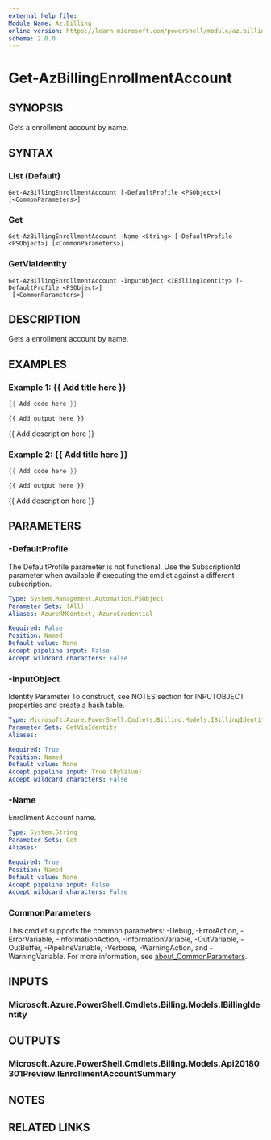 ```yaml
---
external help file:
Module Name: Az.Billing
online version: https://learn.microsoft.com/powershell/module/az.billing/get-azbillingenrollmentaccount
schema: 2.0.0
---
```


# Get-AzBillingEnrollmentAccount

## SYNOPSIS
Gets a enrollment account by name.

## SYNTAX

### List (Default)
```
Get-AzBillingEnrollmentAccount [-DefaultProfile <PSObject>] [<CommonParameters>]
```

### Get
```
Get-AzBillingEnrollmentAccount -Name <String> [-DefaultProfile <PSObject>] [<CommonParameters>]
```

### GetViaIdentity
```
Get-AzBillingEnrollmentAccount -InputObject <IBillingIdentity> [-DefaultProfile <PSObject>]
 [<CommonParameters>]
```

## DESCRIPTION
Gets a enrollment account by name.

## EXAMPLES

### Example 1: {{ Add title here }}
```powershell
{{ Add code here }}
```

```output
{{ Add output here }}
```

{{ Add description here }}

### Example 2: {{ Add title here }}
```powershell
{{ Add code here }}
```

```output
{{ Add output here }}
```

{{ Add description here }}

## PARAMETERS

### -DefaultProfile
The DefaultProfile parameter is not functional.
Use the SubscriptionId parameter when available if executing the cmdlet against a different subscription.

```yaml
Type: System.Management.Automation.PSObject
Parameter Sets: (All)
Aliases: AzureRMContext, AzureCredential

Required: False
Position: Named
Default value: None
Accept pipeline input: False
Accept wildcard characters: False
```

### -InputObject
Identity Parameter
To construct, see NOTES section for INPUTOBJECT properties and create a hash table.

```yaml
Type: Microsoft.Azure.PowerShell.Cmdlets.Billing.Models.IBillingIdentity
Parameter Sets: GetViaIdentity
Aliases:

Required: True
Position: Named
Default value: None
Accept pipeline input: True (ByValue)
Accept wildcard characters: False
```

### -Name
Enrollment Account name.

```yaml
Type: System.String
Parameter Sets: Get
Aliases:

Required: True
Position: Named
Default value: None
Accept pipeline input: False
Accept wildcard characters: False
```

### CommonParameters
This cmdlet supports the common parameters: -Debug, -ErrorAction, -ErrorVariable, -InformationAction, -InformationVariable, -OutVariable, -OutBuffer, -PipelineVariable, -Verbose, -WarningAction, and -WarningVariable. For more information, see [about_CommonParameters](http://go.microsoft.com/fwlink/?LinkID=113216).

## INPUTS

### Microsoft.Azure.PowerShell.Cmdlets.Billing.Models.IBillingIdentity

## OUTPUTS

### Microsoft.Azure.PowerShell.Cmdlets.Billing.Models.Api20180301Preview.IEnrollmentAccountSummary

## NOTES

## RELATED LINKS

